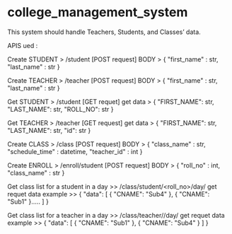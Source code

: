 # college_management_system
 This system should handle Teachers, Students, and Classes’ data. 



APIS ued :

Create STUDENT > /student [POST request]
BODY > {
"first_name" : str,
"last_name" : str
}

Create TEACHER > /teacher [POST request]
BODY > {
"first_name" : str,
"last_name" : str
}

Get STUDENT > /student [GET requet]
get data > 
 {
    "FIRST_NAME": str,
    "LAST_NAME": str,
    "ROLL_NO": str
}

Get TEACHER > /teacher [GET request]
get data > 
{
    "FIRST_NAME": str,
    "LAST_NAME": str,
    "id": str
}

Create CLASS > /class [POST request]
BODY > {
"class_name" : str,
"schedule_time" : datetime,
"teacher_id" : int
}

Create ENROLL > /enroll/student [POST request]
BODY > {
"roll_no" : int,
"class_name" : str
}

Get class list for a student in a day >> /class/student/<roll_no>/day/<date>
get requet data example >> 
{
    "data": [
        {
            "CNAME": "Sub4"
        },
        {
            "CNAME": "Sub1"
        }.....
    ]
}

Get class list for a teacher in a day  >> /class/teacher/<id>/day/<date>
get requet data example >> 
{
    "data": [
        {
            "CNAME": "Sub1"
        },
        {
            "CNAME": "Sub4"
        }
    ]
}
